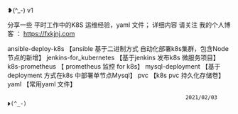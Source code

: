 ❥(^_-)  v1

分享一些 平时工作中的K8S 运维经验，yaml 文件； 详细内容 请关注 我的个人博客 ： https://fxkjnj.com

ansible-deploy-k8s            【ansible 基于二进制方式 自动化部署k8s集群，包含Node节点的新增】
jenkins-for_kubernetes        【基于jenkins 发布k8s 微服务项目】
k8s-prometheus                【 prometheus 监控 for  k8s】
mysql-deployment              【基于deployment 方式在k8s 中部署单节点Mysql】
pvc                           【k8s pvc 持久化存储卷】
yaml                          【常用yaml 文件】


                                                            2021/02/03 ❥(^_-)        
